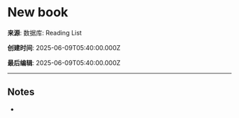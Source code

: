 # New book

**来源**: 数据库: Reading List

**创建时间**: 2025-06-09T05:40:00.000Z

**最后编辑**: 2025-06-09T05:40:00.000Z

---

## Notes

- 
